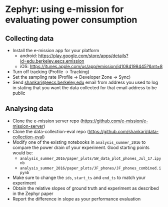 # Zephyr: using e-mission for evaluating power consumption #

## Collecting data ##
- Install the e-mission app for your platform
    - android: https://play.google.com/store/apps/details?id=edu.berkeley.eecs.emission
    - iOS: https://itunes.apple.com/us/app/emission/id1084198445?&mt=8
- Turn off tracking (Profile -> Tracking)
- Set the sampling rate (Profile -> Developer Zone -> Sync)
- Send shankari@eecs.berkeley.edu email from address you used to log in stating
  that you want the data collected for that email address to be public

## Analysing data ##
- Clone the e-mission server repo (https://github.com/e-mission/e-mission-server)
- Clone the data-collection-eval repo (https://github.com/shankari/data-collection-eval)
- Modify one of the existing notebooks in `analysis_summer_2016` to compare the power drain of your
  experiment. Good starting points would be:
  - `analysis_summer_2016/paper_plots/SW_data_plot_phones_Jul_17.ipynb`
  - `analysis_summer_2016/paper_plots/JF_phones/JF_phones_combined.ipynb`
- Make sure to change the `ids`, `start_ts` and `end_ts` to match your experiment
- Obtain the relative slopes of ground truth and experiment as described in the
  Zephyr paper
- Report the difference in slope as your performance evaluation
